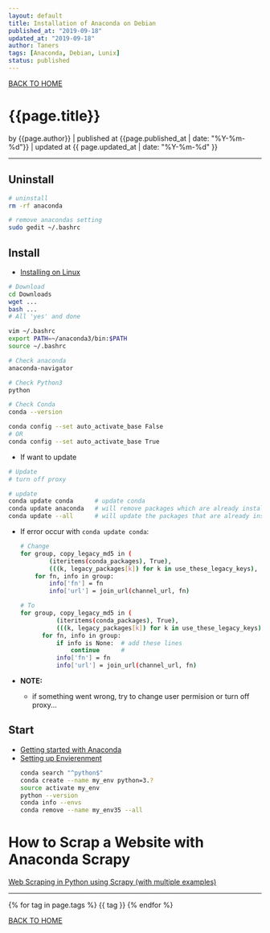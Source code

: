 ```yaml
---
layout: default
title: Installation of Anaconda on Debian
published_at: "2019-09-18"
updated_at: "2019-09-18"
author: Taners
tags: [Anaconda, Debian, Lunix]
status: published
---
```



[BACK TO HOME](https://tane-rs.github.io)

# {{page.title}}

by {{page.author}} |
published at {{page.published_at | date: "%Y-%m-%d"}} |
updated at {{ page.updated_at | date: "%Y-%m-%d" }}

---
##  Uninstall
```bash
# uninstall
rm -rf anaconda

# remove anacondas setting
sudo gedit ~/.bashrc
```

## Install
- [Installing on Linux](https://docs.anaconda.com/anaconda/install/linux/)

```bash
# Download
cd Downloads 
wget ...
bash ...
# All 'yes' and done

vim ~/.bashrc
export PATH=~/anaconda3/bin:$PATH
source ~/.bashrc

# Check anaconda
anaconda-navigator

# Check Python3
python

# Check Conda
conda --version
```

```bash
conda config --set auto_activate_base False
# OR
conda config --set auto_activate_base True
```

- If want to update
```bash
# Update 
# turn off proxy

# update
conda update conda      # update conda
conda update anaconda   # will remove packages which are already installed and install whole new version
conda update --all      # will update the packages that are already installed
```

- If error occur with `conda update conda`:

  ```bash
  # Change
  for group, copy_legacy_md5 in (
          (iteritems(conda_packages), True),
          (((k, legacy_packages[k]) for k in use_these_legacy_keys), False)):
      for fn, info in group:
          info['fn'] = fn
          info['url'] = join_url(channel_url, fn)

  # To
  for group, copy_legacy_md5 in (
            (iteritems(conda_packages), True),
            (((k, legacy_packages[k]) for k in use_these_legacy_keys), False)):
        for fn, info in group:
            if info is None:  # add these lines
                continue      # 
            info['fn'] = fn
            info['url'] = join_url(channel_url, fn)
  ```

- **NOTE:** 
    - if something went wrong, try to change user permision or turn off proxy...

## Start
- [Getting started with Anaconda](https://docs.anaconda.com/anaconda/user-guide/getting-started/#open-nav-lin)
- [Setting up Envierenment](https://www.digitalocean.com/community/tutorials/how-to-install-the-anaconda-python-distribution-on-ubuntu-16-04#setting-up-anaconda-environments)
  ```bash
  conda search "^python$"
  conda create --name my_env python=3.?
  source activate my_env
  python --version
  conda info --envs
  conda remove --name my_env35 --all
  ```

# How to Scrap a Website with Anaconda Scrapy

[Web Scraping in Python using Scrapy (with multiple examples)](https://www.analyticsvidhya.com/blog/2017/07/web-scraping-in-python-using-scrapy/)

---
{% for tag in page.tags %}
  {{ tag }}
{% endfor %}

[BACK TO HOME](https://tane-rs.github.io)



